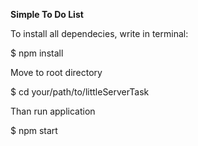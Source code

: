 <b>Simple To Do List</b>

To install all dependecies, write in terminal:

$ npm install

Move to root directory

$ cd your/path/to/littleServerTask

Than run application

$ npm start
